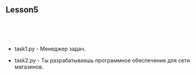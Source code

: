 ## Lesson5
</br>
</br>
</br>

* task1.py - Менеджер задач.

* task2.py - Ты разрабатываешь программное обеспечение для сети магазинов.
